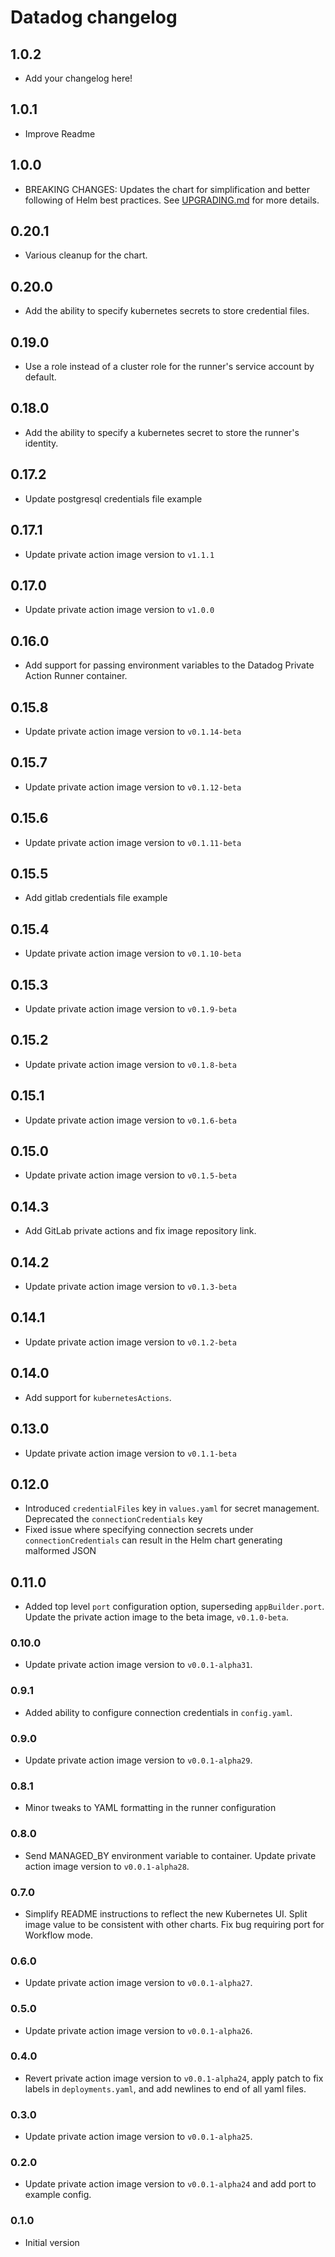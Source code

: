 # Datadog changelog

## 1.0.2

* Add your changelog here!

## 1.0.1

* Improve Readme

## 1.0.0

* BREAKING CHANGES: Updates the chart for simplification and better following of Helm best practices. See [UPGRADING.md](UPGRADING.md) for more details.

## 0.20.1

* Various cleanup for the chart.

## 0.20.0

* Add the ability to specify kubernetes secrets to store credential files.

## 0.19.0

* Use a role instead of a cluster role for the runner's service account by default.

## 0.18.0

* Add the ability to specify a kubernetes secret to store the runner's identity.

## 0.17.2

* Update postgresql credentials file example

## 0.17.1

* Update private action image version to `v1.1.1`

## 0.17.0

* Update private action image version to `v1.0.0`

## 0.16.0

* Add support for passing environment variables to the Datadog Private Action Runner container.

## 0.15.8

* Update private action image version to `v0.1.14-beta`

## 0.15.7

* Update private action image version to `v0.1.12-beta`

## 0.15.6

* Update private action image version to `v0.1.11-beta`

## 0.15.5

* Add gitlab credentials file example

## 0.15.4

* Update private action image version to `v0.1.10-beta`

## 0.15.3

* Update private action image version to `v0.1.9-beta`

## 0.15.2

* Update private action image version to `v0.1.8-beta`

## 0.15.1

* Update private action image version to `v0.1.6-beta`

## 0.15.0

* Update private action image version to `v0.1.5-beta`

## 0.14.3

* Add GitLab private actions and fix image repository link.

## 0.14.2

* Update private action image version to `v0.1.3-beta`

## 0.14.1

* Update private action image version to `v0.1.2-beta`

## 0.14.0

* Add support for `kubernetesActions`.

## 0.13.0

* Update private action image version to `v0.1.1-beta`

## 0.12.0

* Introduced `credentialFiles` key in `values.yaml` for secret management. Deprecated the `connectionCredentials` key
* Fixed issue where specifying connection secrets under `connectionCredentials` can result in the Helm chart generating malformed JSON

## 0.11.0

* Added top level `port` configuration option, superseding `appBuilder.port`. Update the private action image to the beta image, `v0.1.0-beta`.

### 0.10.0

* Update private action image version to `v0.0.1-alpha31`.

### 0.9.1

* Added ability to configure connection credentials in `config.yaml`.

### 0.9.0

* Update private action image version to `v0.0.1-alpha29`.

### 0.8.1

* Minor tweaks to YAML formatting in the runner configuration

### 0.8.0

* Send MANAGED_BY environment variable to container. Update private action image version to `v0.0.1-alpha28`.

### 0.7.0

* Simplify README instructions to reflect the new Kubernetes UI. Split image value to be consistent with other charts. Fix bug requiring port for Workflow mode.

### 0.6.0

* Update private action image version to `v0.0.1-alpha27`.

### 0.5.0

* Update private action image version to `v0.0.1-alpha26`.

### 0.4.0

* Revert private action image version to `v0.0.1-alpha24`, apply patch to fix labels in `deployments.yaml`, and add newlines to end of all yaml files.

### 0.3.0

* Update private action image version to `v0.0.1-alpha25`.

### 0.2.0

* Update private action image version to `v0.0.1-alpha24` and add port to example config.

### 0.1.0

* Initial version
